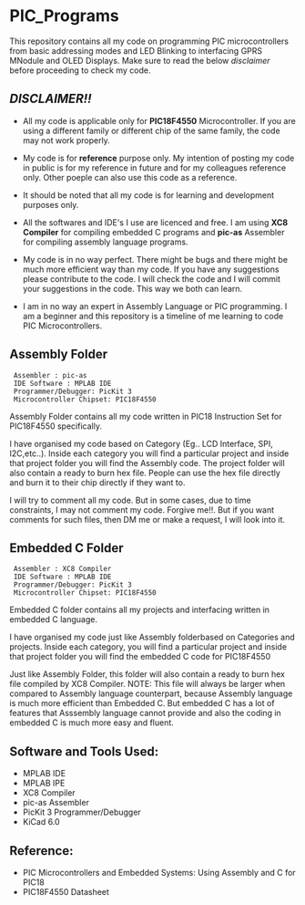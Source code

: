 # PIC_Programs

This repository contains all my code on programming PIC microcontrollers from basic addressing modes and LED Blinking to interfacing GPRS MNodule and OLED Displays. Make sure to read the below _disclaimer_ before proceeding to check my code.

## _DISCLAIMER!!_

- All my code is applicable only for **PIC18F4550** Microcontroller. If you are using a different family or different chip of the same family, the code may not work properly.

- My code is for **reference** purpose only. My intention of posting my code in public is for my reference in future and for my colleagues reference only. Other poeple can also use this code as a reference.

- It should be noted that all my code is for learning and development purposes only.

- All the softwares and IDE's I use are licenced and free. I am using **XC8 Compiler** for compiling embedded C programs and **pic-as** Assembler for compiling assembly language programs.

- My code is in no way perfect. There might be bugs and there might be much more efficient way than my code. If you have any suggestions please contribute to the code. I will check the code and I will commit your suggestions in the code. This way we both can learn.

- I am in no way an expert in Assembly Language or PIC programming. I am a beginner and this repository is a timeline of me learning to code PIC Microcontrollers.

## Assembly Folder

```
 Assembler : pic-as
 IDE Software : MPLAB IDE
 Programmer/Debugger: PicKit 3
 Microcontroller Chipset: PIC18F4550
```

Assembly Folder contains all my code written in PIC18 Instruction Set for PIC18F4550 specifically.

I have organised my code based on Category (Eg.. LCD Interface, SPI, I2C,etc..).
Inside each category you will find a particular project and inside that project folder you will find the Assembly code.
The project folder will also contain a ready to burn hex file. People can use the hex file directly and burn it to their chip directly if they want to.

I will try to comment all my code. But in some cases, due to time constraints, I may not comment my code. Forgive me!!. But if you want comments for such files, then DM me or make a request, I will look into it.

## Embedded C Folder

```
 Assembler : XC8 Compiler
 IDE Software : MPLAB IDE
 Programmer/Debugger: PicKit 3
 Microcontroller Chipset: PIC18F4550
```

Embedded C folder contains all my projects and interfacing written in embedded C language.

I have organised my code just like Assembly folderbased on Categories and projects.
Inside each category, you will find a particular project and inside that project folder you will find the embedded C code for PIC18F4550

Just like Assembly Folder, this folder will also contain a ready to burn hex file compiled by XC8 Compiler. NOTE: This file will always be larger when compared to Assembly language counterpart, because Assembly language is much more efficient than Embedded C. But embedded C has a lot of features that Asssembly language cannot provide and also the coding in embedded C is much more easy and fluent.

## Software and Tools Used:

- MPLAB IDE
- MPLAB IPE
- XC8 Compiler
- pic-as Assembler
- PicKit 3 Programmer/Debugger
- KiCad 6.0

## Reference:

- PIC Microcontrollers and Embedded Systems: Using Assembly and C for PIC18
- PIC18F4550 Datasheet
